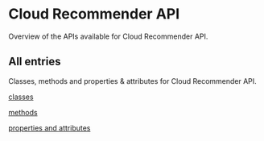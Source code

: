 [
This is a templated file. Adding content to this file may result in it being
reverted. Instead, if you want to place additional content, create an
"overview_content.md" file in `docs/` directory. The Sphinx tool will
pick up on the content and merge the content.
]: #

# Cloud Recommender API

Overview of the APIs available for Cloud Recommender API.

## All entries

Classes, methods and properties & attributes for
Cloud Recommender API.

[classes](https://cloud.google.com/python/docs/reference/recommender/latest/summary_class.html)

[methods](https://cloud.google.com/python/docs/reference/recommender/latest/summary_method.html)

[properties and
attributes](https://cloud.google.com/python/docs/reference/recommender/latest/summary_property.html)
